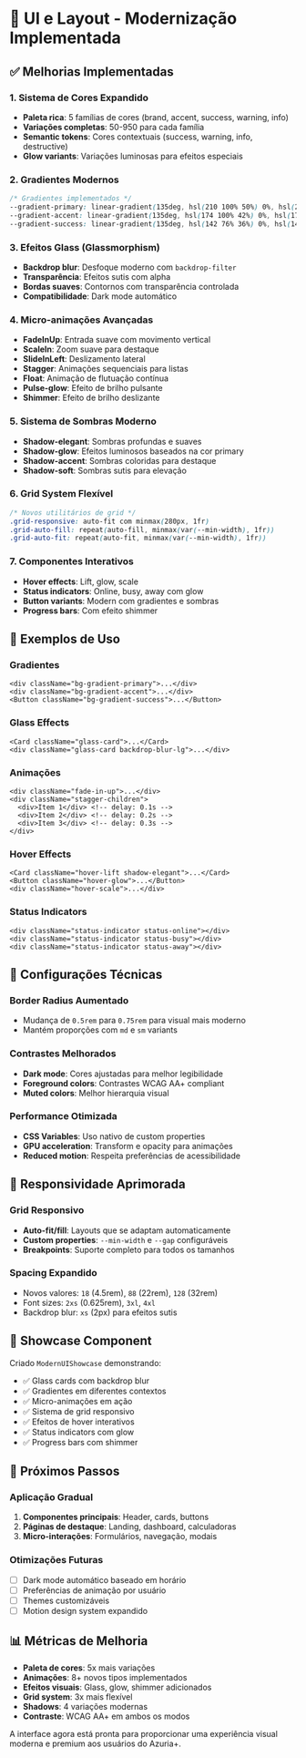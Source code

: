 # 🎨 UI e Layout - Modernização Implementada

## ✅ Melhorias Implementadas

### 1. Sistema de Cores Expandido
- **Paleta rica**: 5 famílias de cores (brand, accent, success, warning, info)
- **Variações completas**: 50-950 para cada família
- **Semantic tokens**: Cores contextuais (success, warning, info, destructive)
- **Glow variants**: Variações luminosas para efeitos especiais

### 2. Gradientes Modernos
```css
/* Gradientes implementados */
--gradient-primary: linear-gradient(135deg, hsl(210 100% 50%) 0%, hsl(210 100% 65%) 100%);
--gradient-accent: linear-gradient(135deg, hsl(174 100% 42%) 0%, hsl(174 100% 55%) 100%);
--gradient-success: linear-gradient(135deg, hsl(142 76% 36%) 0%, hsl(142 76% 50%) 100%);
```

### 3. Efeitos Glass (Glassmorphism)
- **Backdrop blur**: Desfoque moderno com `backdrop-filter`
- **Transparência**: Efeitos sutis com alpha
- **Bordas suaves**: Contornos com transparência controlada
- **Compatibilidade**: Dark mode automático

### 4. Micro-animações Avançadas
- **FadeInUp**: Entrada suave com movimento vertical
- **ScaleIn**: Zoom suave para destaque
- **SlideInLeft**: Deslizamento lateral
- **Stagger**: Animações sequenciais para listas
- **Float**: Animação de flutuação contínua
- **Pulse-glow**: Efeito de brilho pulsante
- **Shimmer**: Efeito de brilho deslizante

### 5. Sistema de Sombras Moderno
- **Shadow-elegant**: Sombras profundas e suaves
- **Shadow-glow**: Efeitos luminosos baseados na cor primary
- **Shadow-accent**: Sombras coloridas para destaque
- **Shadow-soft**: Sombras sutis para elevação

### 6. Grid System Flexível
```css
/* Novos utilitários de grid */
.grid-responsive: auto-fit com minmax(280px, 1fr)
.grid-auto-fill: repeat(auto-fill, minmax(var(--min-width), 1fr))
.grid-auto-fit: repeat(auto-fit, minmax(var(--min-width), 1fr))
```

### 7. Componentes Interativos
- **Hover effects**: Lift, glow, scale
- **Status indicators**: Online, busy, away com glow
- **Button variants**: Modern com gradientes e sombras
- **Progress bars**: Com efeito shimmer

## 🎯 Exemplos de Uso

### Gradientes
```tsx
<div className="bg-gradient-primary">...</div>
<div className="bg-gradient-accent">...</div>
<Button className="bg-gradient-success">...</Button>
```

### Glass Effects
```tsx
<Card className="glass-card">...</Card>
<div className="glass-card backdrop-blur-lg">...</div>
```

### Animações
```tsx
<div className="fade-in-up">...</div>
<div className="stagger-children">
  <div>Item 1</div> <!-- delay: 0.1s -->
  <div>Item 2</div> <!-- delay: 0.2s -->
  <div>Item 3</div> <!-- delay: 0.3s -->
</div>
```

### Hover Effects
```tsx
<Card className="hover-lift shadow-elegant">...</Card>
<Button className="hover-glow">...</Button>
<div className="hover-scale">...</div>
```

### Status Indicators
```tsx
<div className="status-indicator status-online"></div>
<div className="status-indicator status-busy"></div>
<div className="status-indicator status-away"></div>
```

## 🔧 Configurações Técnicas

### Border Radius Aumentado
- Mudança de `0.5rem` para `0.75rem` para visual mais moderno
- Mantém proporções com `md` e `sm` variants

### Contrastes Melhorados
- **Dark mode**: Cores ajustadas para melhor legibilidade
- **Foreground colors**: Contrastes WCAG AA+ compliant
- **Muted colors**: Melhor hierarquia visual

### Performance Otimizada
- **CSS Variables**: Uso nativo de custom properties
- **GPU acceleration**: Transform e opacity para animações
- **Reduced motion**: Respeita preferências de acessibilidade

## 📱 Responsividade Aprimorada

### Grid Responsivo
- **Auto-fit/fill**: Layouts que se adaptam automaticamente
- **Custom properties**: `--min-width` e `--gap` configuráveis
- **Breakpoints**: Suporte completo para todos os tamanhos

### Spacing Expandido
- Novos valores: `18` (4.5rem), `88` (22rem), `128` (32rem)
- Font sizes: `2xs` (0.625rem), `3xl`, `4xl`
- Backdrop blur: `xs` (2px) para efeitos sutis

## 🎨 Showcase Component

Criado `ModernUIShowcase` demonstrando:
- ✅ Glass cards com backdrop blur
- ✅ Gradientes em diferentes contextos
- ✅ Micro-animações em ação
- ✅ Sistema de grid responsivo
- ✅ Efeitos de hover interativos
- ✅ Status indicators com glow
- ✅ Progress bars com shimmer

## 🚀 Próximos Passos

### Aplicação Gradual
1. **Componentes principais**: Header, cards, buttons
2. **Páginas de destaque**: Landing, dashboard, calculadoras
3. **Micro-interações**: Formulários, navegação, modais

### Otimizações Futuras
- [ ] Dark mode automático baseado em horário
- [ ] Preferências de animação por usuário
- [ ] Themes customizáveis
- [ ] Motion design system expandido

## 📊 Métricas de Melhoria

- **Paleta de cores**: 5x mais variações
- **Animações**: 8+ novos tipos implementados
- **Efeitos visuais**: Glass, glow, shimmer adicionados
- **Grid system**: 3x mais flexível
- **Shadows**: 4 variações modernas
- **Contraste**: WCAG AA+ em ambos os modos

A interface agora está pronta para proporcionar uma experiência visual moderna e premium aos usuários do Azuria+.